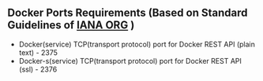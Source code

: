 [comment]: # " File: README.md"
[comment]: # ""
[comment]: # "  Licensed under Apache 2.0 (https://www.apache.org/licenses/LICENSE-2.0.txt)"
[comment]: # ""
## Docker Ports Requirements (Based on Standard Guidelines of [IANA ORG](https://www.iana.org/assignments/service-names-port-numbers/service-names-port-numbers.xhtml) )

-   Docker(service) TCP(transport protocol) port for Docker REST API (plain text) - 2375
-   Docker-s(service) TCP(transport protocol) port for Docker REST API (ssl) - 2376
